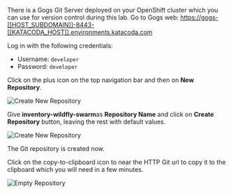 There is a Gogs Git Server deployed on your OpenShift cluster which you can use 
for version control during this lab. Go to Gogs web:
<https://gogs-[[HOST_SUBDOMAIN]]-8443-[[KATACODA_HOST]].environments.katacoda.com>

Log in with the following credentials:
* Username: `developer`
* Password: `developer`

Click on the plus icon on the top navigation bar and then on **New Repository**.

![Create New Repository](https://raw.githubusercontent.com/openshift-roadshow/cloud-native-katacoda/master/assets/cd-gogs-plus-icon.png)

Give **inventory-wildfly-swarm**as **Repository Name** and click on **Create Repository** 
button, leaving the rest with default values.

![Create New Repository](https://raw.githubusercontent.com/openshift-roadshow/cloud-native-katacoda/master/assets/cd-gogs-new-repo.png)

The Git repository is created now. 

Click on the copy-to-clipboard icon to near the 
HTTP Git url to copy it to the clipboard which you will need in a few minutes.

![Empty Repository](https://raw.githubusercontent.com/openshift-roadshow/cloud-native-katacoda/master/assets/cd-gogs-empty-repo.png)
